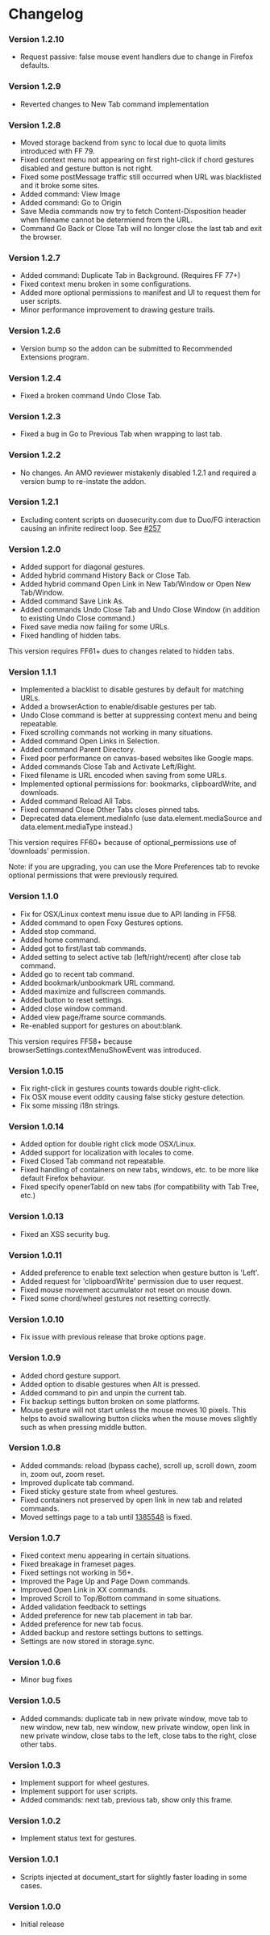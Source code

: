 # Changelog

### Version 1.2.10
 - Request passive: false mouse event handlers due to change in Firefox defaults.

### Version 1.2.9
 - Reverted changes to New Tab command implementation

### Version 1.2.8
 - Moved storage backend from sync to local due to quota limits introduced with FF 79.
 - Fixed context menu not appearing on first right-click if chord gestures disabled and gesture button is not right.
 - Fixed some postMessage traffic still occurred when URL was blacklisted and it broke some sites.
 - Added command: View Image
 - Added command: Go to Origin
 - Save Media commands now try to fetch Content-Disposition header when filename cannot be determiend from the URL.
 - Command Go Back or Close Tab will no longer close the last tab and exit the browser.
 
### Version 1.2.7
 - Added command: Duplicate Tab in Background. (Requires FF 77+)
 - Fixed context menu broken in some configurations.
 - Added more optional permissions to manifest and UI to request them for user scripts.
 - Minor performance improvement to drawing gesture trails.

### Version 1.2.6
 - Version bump so the addon can be submitted to Recommended Extensions program.

### Version 1.2.4
 - Fixed a broken command Undo Close Tab.

### Version 1.2.3
 - Fixed a bug in Go to Previous Tab when wrapping to last tab.

### Version 1.2.2
 - No changes. An AMO reviewer mistakenly disabled 1.2.1 and required a version bump to re-instate the addon.

### Version 1.2.1
 - Excluding content scripts on duosecurity.com due to Duo/FG interaction causing an infinite redirect loop. See [#257](https://github.com/marklieberman/foxygestures/issues/257)

### Version 1.2.0
 - Added support for diagonal gestures.
 - Added hybrid command History Back or Close Tab.
 - Added hybrid command Open Link in New Tab/Window or Open New Tab/Window.
 - Added command Save Link As.
 - Added commands Undo Close Tab and Undo Close Window (in addition to existing Undo Close command.)
 - Fixed save media now failing for some URLs.
 - Fixed handling of hidden tabs.

This version requires FF61+ dues to changes related to hidden tabs.

### Version 1.1.1
 - Implemented a blacklist to disable gestures by default for matching URLs.
 - Added a browserAction to enable/disable gestures per tab.
 - Undo Close command is better at suppressing context menu and being repeatable.
 - Fixed scrolling commands not working in many situations.
 - Added command Open Links in Selection.
 - Added command Parent Directory.
 - Fixed poor performance on canvas-based websites like Google maps.
 - Added commands Close Tab and Activate Left/Right.
 - Fixed filename is URL encoded when saving from some URLs.
 - Implemented optional permissions for: bookmarks, clipboardWrite, and downloads.
 - Added command Reload All Tabs.
 - Fixed command Close Other Tabs closes pinned tabs.
 - Deprecated data.element.mediaInfo (use data.element.mediaSource and data.element.mediaType instead.)

This version requires FF60+ because of optional_permissions use of 'downloads' permission.

Note: if you are upgrading, you can use the More Preferences tab to revoke optional permissions that were previously
required.

### Version 1.1.0
 - Fix for OSX/Linux context menu issue due to API landing in FF58.
 - Added command to open Foxy Gestures options.
 - Added stop command.
 - Added home command.
 - Added got to first/last tab commands.
 - Added setting to select active tab (left/right/recent) after close tab command.
 - Added go to recent tab command.
 - Added bookmark/unbookmark URL command.
 - Added maximize and fullscreen commands.
 - Added button to reset settings.
 - Added close window command.
 - Added view page/frame source commands.
 - Re-enabled support for gestures on about:blank.

This version requires FF58+ because browserSettings.contextMenuShowEvent was introduced.

### Version 1.0.15
 - Fix right-click in gestures counts towards double right-click.
 - Fix OSX mouse event oddity causing false sticky gesture detection.
 - Fix some missing i18n strings.

### Version 1.0.14
 - Added option for double right click mode OSX/Linux.
 - Added support for localization with locales to come.
 - Fixed Closed Tab command not repeatable.
 - Fixed handling of containers on new tabs, windows, etc. to be more like default Firefox behaviour.
 - Fixed specify openerTabId on new tabs (for compatibility with Tab Tree, etc.)

### Version 1.0.13
 - Fixed an XSS security bug.

### Version 1.0.11
 - Added preference to enable text selection when gesture button is 'Left'.
 - Added request for 'clipboardWrite' permission due to user request.
 - Fixed mouse movement accumulator not reset on mouse down.
 - Fixed some chord/wheel gestures not resetting correctly.

### Version 1.0.10
 - Fix issue with previous release that broke options page.

### Version 1.0.9
 - Added chord gesture support.
 - Added option to disable gestures when Alt is pressed.
 - Added command to pin and unpin the current tab.
 - Fix backup settings button broken on some platforms.
 - Mouse gesture will not start unless the mouse moves 10 pixels. This helps to avoid swallowing button clicks when the mouse moves slightly such as when pressing middle button.

### Version 1.0.8
 - Added commands: reload (bypass cache), scroll up, scroll down, zoom in, zoom out, zoom reset.
 - Improved duplicate tab command.
 - Fixed sticky gesture state from wheel gestures.
 - Fixed containers not preserved by open link in new tab and related commands.
 - Moved settings page to a tab until [1385548](https://bugzilla.mozilla.org/show_bug.cgi?id=1385548) is fixed.

### Version 1.0.7
 - Fixed context menu appearing in certain situations.
 - Fixed breakage in frameset pages.
 - Fixed settings not working in 56+.
 - Improved the Page Up and Page Down commands.
 - Improved Open Link in XX commands.
 - Improved Scroll to Top/Bottom command in some situations.
 - Added validation feedback to settings
 - Added preference for new tab placement in tab bar.
 - Added preference for new tab focus.
 - Added backup and restore settings buttons to settings.
 - Settings are now stored in storage.sync.

### Version 1.0.6
 - Minor bug fixes

### Version 1.0.5
 - Added commands: duplicate tab in new private window, move tab to new window,
   new tab, new window, new private window, open link in new private window,
   close tabs to the left, close tabs to the right, close other tabs.

### Version 1.0.3
 - Implement support for wheel gestures.
 - Implement support for user scripts.
 - Added commands: next tab, previous tab, show only this frame.

### Version 1.0.2
 - Implement status text for gestures.

### Version 1.0.1
 - Scripts injected at document_start for slightly faster loading in some cases.

### Version 1.0.0
 - Initial release
